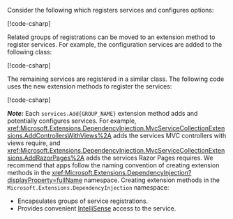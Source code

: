 <a name="csc"></a>

Consider the following which registers services and configures options:

[!code-csharp[](~/fundamentals/configuration/index/samples/6.x/ConfigSample/program.cs?name=snippet2)]

Related groups of registrations can be moved to an extension method to register services. For example, the configuration services are added to the following class:

[!code-csharp[](~/fundamentals/configuration/index/samples/6.x/ConfigSample/Options/MyConfigServiceCollectionExtensions.cs)]

The remaining services are registered in a similar class. The following code uses the new extension methods to register the services:

[!code-csharp[](~/fundamentals/configuration/index/samples/6.x/ConfigSample/program.cs?name=snippet3)]

**_Note:_** Each `services.Add{GROUP_NAME}` extension method adds and potentially configures services. For example, <xref:Microsoft.Extensions.DependencyInjection.MvcServiceCollectionExtensions.AddControllersWithViews%2A> adds the services MVC controllers with views require, and <xref:Microsoft.Extensions.DependencyInjection.MvcServiceCollectionExtensions.AddRazorPages%2A> adds the services Razor Pages requires. We recommend that apps follow the naming convention of creating extension methods in the <xref:Microsoft.Extensions.DependencyInjection?displayProperty=fullName> namespace. Creating extension methods in the `Microsoft.Extensions.DependencyInjection` namespace:

* Encapsulates groups of service registrations.
* Provides convenient [IntelliSense](/visualstudio/ide/using-intellisense) access to the service.
